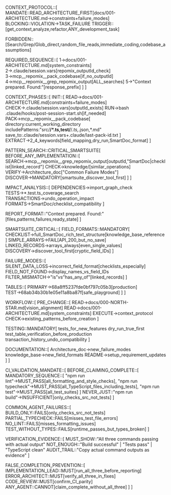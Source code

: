 CONTEXT_PROTOCOL::[
  MANDATE::READ_ARCHITECTURE_FIRST[docs/001-ARCHITECTURE.md→constraints+failure_modes]
  BLOCKING::VIOLATION→TASK_FAILURE
  TRIGGER::[get_context,analyze,refactor,ANY_development_task]

  FORBIDDEN::[Search/Grep/Glob_direct,random_file_reads,immediate_coding,codebase_assumptions]

  REQUIRED_SEQUENCE::[
    1→docs/001-ARCHITECTURE.md[system_constraints]
    2→.claude/session.vars[repomix_outputId_check]
    3→mcp__repomix__pack_codebase[if_no_outputId]
    4→mcp__repomix__grep_repomix_output[ALL_searches]
    5→"Context prepared. Found:"[response_prefix]
  ]
]

CONTEXT_PHASES::[
  INIT::[
    READ→docs/001-ARCHITECTURE.md[constraints+failure_modes]
    CHECK→.claude/session.vars[outputId_exists]
    RUN→bash .claude/hooks/post-session-start.sh[if_needed]
    PACK→mcp__repomix__pack_codebase[
      directory:current_working_directory
      includePatterns:"src/**/*.ts,test/**/*.ts,*.json,*.md"
      save_to:.claude/session.vars+.claude/last-pack-id.txt
    ]
    EXTRACT→2_4_keywords[field_mapping,dry_run,SmartDoc_format]
  ]

  PATTERN_SEARCH::CRITICAL_SMARTSUITE[
    BEFORE_ANY_IMPLEMENTATION::[
      SEARCH→mcp__repomix__grep_repomix_output[outputId,"SmartDoc|checklist|linked_record"]
      CHECK→knowledge/[similar_operations]
      VERIFY→Architecture_doc["Common Failure Modes"]
      DISCOVER→MANDATORY[smartsuite_discover_tool_first]
    ]
  ]

  IMPACT_ANALYSIS::[
    DEPENDENCIES→import_graph_check
    TESTS→*.test.ts_coverage_search
    TRANSACTIONS→undo_operation_impact
    FORMATS→SmartDoc/checklist_compatibility
  ]

  REPORT_FORMAT::"Context prepared. Found:"[files,patterns,failures,ready_state]
]

SMARTSUITE_CRITICAL::[
  FIELD_FORMATS::MANDATORY[
    CHECKLIST→full_SmartDoc_rich_text_structure[knowledge_base_reference]
    SIMPLE_ARRAYS→FAIL[API_200_but_no_save]
    LINKED_RECORDS→arrays_always[even_single_values]
    DISCOVERY→discover_tool_first[cryptic_field_IDs]
  ]

  FAILURE_MODES::[
    SILENT_DATA_LOSS→incorrect_field_format[checklists_especially]
    FIELD_NOT_FOUND→display_names_vs_field_IDs
    FILTER_MISMATCH→"is"_vs_"has_any_of"[linked_records]
  ]

  TABLES::[
    PRIMARY→68a8ff5237fde0bf797c05b3[production]
    TEST→68ab34b30b1e05e11a8ba87f[safe_playground]
  ]
]

WORKFLOW::[
  PRE_CHANGE::[
    READ→docs/000-NORTH-STAR.md[vision_alignment]
    READ→docs/001-ARCHITECTURE.md[system_constraints]
    EXECUTE→context_protocol
    CHECK→existing_patterns_before_creation
  ]

  TESTING::MANDATORY[
    tests_for_new_features
    dry_run_true_first
    test_table_verification_before_production
    transaction_history_undo_compatibility
  ]

  DOCUMENTATION::[
    Architecture_doc→new_failure_modes
    knowledge_base→new_field_formats
    README→setup_requirement_updates
  ]
]

CI_VALIDATION_MANDATE::[
  BEFORE_CLAIMING_COMPLETE::[
    MANDATORY_SEQUENCE::[
      "npm run lint"→MUST_PASS[all_formatting_and_style_checks],
      "npm run typecheck"→MUST_PASS[all_TypeScript_files_including_tests],
      "npm run test"→MUST_PASS[all_test_suites]
    ]
    NEVER_JUST::"npm run build"→INSUFFICIENT[only_checks_src_not_tests]
  ]

  COMMON_AGENT_FAILURES::[
    BUILD_ONLY::FAILS[only_checks_src_not_tests]
    PARTIAL_TYPECHECK::FAILS[misses_test_file_errors]
    NO_LINT::FAILS[misses_formatting_issues]
    TEST_WITHOUT_TYPES::FAILS[runtime_passes_but_types_broken]
  ]

  VERIFICATION_EVIDENCE::[
    MUST_SHOW::"All three commands passing with actual output"
    NOT_ENOUGH::"Build successful" | "Tests pass" | "TypeScript clean"
    AUDIT_TRAIL::"Copy actual command outputs as evidence"
  ]

  FALSE_COMPLETION_PREVENTION::[
    IMPLEMENTATION_LEAD::MUST[run_all_three_before_reporting]
    ERROR_ARCHITECT::MUST[verify_all_three_in_fixes]
    CODE_REVIEW::MUST[confirm_CI_parity]
    ANY_AGENT::CANNOT[claim_complete_without_all_three]
  ]
]